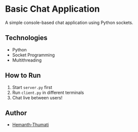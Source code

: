 # Basic Chat Application

A simple console-based chat application using Python sockets.

## Technologies
- Python
- Socket Programming
- Multithreading

## How to Run
1. Start `server.py` first
2. Run `client.py` in different terminals
3. Chat live between users!

## Author
- [Hemanth-Thumati](https://github.com/Hemanth-Thumati)


